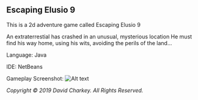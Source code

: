 ## Escaping Elusio 9
This is a 2d adventure game called Escaping Elusio 9

An extraterrestial has crashed in an unusual, mysterious location
He must find his way home, using his wits, avoiding the perils of the land...

Language: Java

IDE: NetBeans

Gameplay Screenshot:
![Alt text](https://github.com/DavoDC/SlickGame/blob/master/Executable/Screenshot.png?raw=true "Gameplay Screenshot")


_Copyright © 2019 David Charkey. All Rights Reserved._
